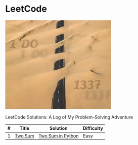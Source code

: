 # LeetCode

![1D01337](1D01337.jpg)

LeetCode Solutions: A Log of My Problem-Solving Adventure 




| # |	Title |	Solution |	Difficulty |
| --- | --- | --- | --- |
| 1 | [Two Sum](https://leetcode.com/problems/two-sum/) | [Two Sum in Python](python/001_Two_Sum.ipynb) | Easy |


